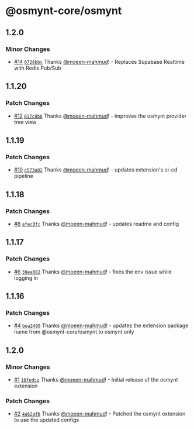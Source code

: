 # @osmynt-core/osmynt

## 1.2.0

### Minor Changes

- [#14](https://github.com/moeen-mahmud/osmynt/pull/14) [`6728bbc`](https://github.com/moeen-mahmud/osmynt/commit/6728bbc28c4f31c5ebdf8c7366c96f1e25d97fc9) Thanks [@moeen-mahmud](https://github.com/moeen-mahmud)! - Replaces Supabase Realtime with Redis Pub/Sub

## 1.1.20

### Patch Changes

- [#12](https://github.com/moeen-mahmud/osmynt/pull/12) [`817c8b8`](https://github.com/moeen-mahmud/osmynt/commit/817c8b816174279f1f790805948751a6d2485f27) Thanks [@moeen-mahmud](https://github.com/moeen-mahmud)! - improves the osmynt provider tree view

## 1.1.19

### Patch Changes

- [#10](https://github.com/moeen-mahmud/osmynt/pull/10) [`c573a82`](https://github.com/moeen-mahmud/osmynt/commit/c573a82f3add28c6a8f051a39af6c05c63e9cf26) Thanks [@moeen-mahmud](https://github.com/moeen-mahmud)! - updates extension's ci-cd pipeline

## 1.1.18

### Patch Changes

- [#8](https://github.com/moeen-mahmud/osmynt/pull/8) [`afec0fc`](https://github.com/moeen-mahmud/osmynt/commit/afec0fc472b7e904571f84a08862e685fa109aa4) Thanks [@moeen-mahmud](https://github.com/moeen-mahmud)! - updates readme and config

## 1.1.17

### Patch Changes

- [#6](https://github.com/moeen-mahmud/osmynt/pull/6) [`38ea082`](https://github.com/moeen-mahmud/osmynt/commit/38ea08200982f4d9290b759f4c422f6e009a186c) Thanks [@moeen-mahmud](https://github.com/moeen-mahmud)! - fixes the env issue while logging in

## 1.1.16

### Patch Changes

- [#4](https://github.com/moeen-mahmud/osmynt/pull/4) [`bea2499`](https://github.com/moeen-mahmud/osmynt/commit/bea2499401777154216a4cfdf3600e1fe76e11bc) Thanks [@moeen-mahmud](https://github.com/moeen-mahmud)! - updates the extension package name from @osmynt-core/osmynt to osmynt only

## 1.2.0

### Minor Changes

- [#1](https://github.com/moeen-mahmud/osmynt/pull/1) [`18fedca`](https://github.com/moeen-mahmud/osmynt/commit/18fedcaaa14d699105aafd7255d782d30df74d07) Thanks [@moeen-mahmud](https://github.com/moeen-mahmud)! - Initial release of the osmynt extension

### Patch Changes

- [#2](https://github.com/moeen-mahmud/osmynt/pull/2) [`4a62afb`](https://github.com/moeen-mahmud/osmynt/commit/4a62afbc1a974be63c0a3f456a518875630a974b) Thanks [@moeen-mahmud](https://github.com/moeen-mahmud)! - Patched the osmynt extension to use the updated configs

